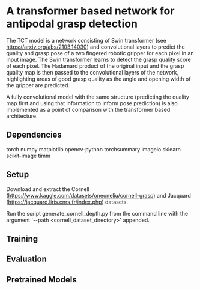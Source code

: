 # A transformer based network for antipodal grasp detection
The TCT model is a network consisting of Swin transformer (see https://arxiv.org/abs/2103.14030) and convolutional layers to predict the quality and grasp pose of a two fingered robotic gripper for each pixel in an input image. The Swin transformer learns to detect the grasp quality score of each pixel. The Hadamard product of the original input and the grasp quality map is then passed to the convolutional layers of the network, highlighting areas of good grasp quality as the angle and opening width of the gripper are predicted. 

A fully convolutional model with the same structure (predicting the quality map first and using that information to inform pose prediction) is also implemented as a point of comparison with the transformer based architecture.

## Dependencies

torch
numpy
matplotlib
opencv-python
torchsummary
imageio
sklearn
scikit-image
timm

## Setup

Download and extract the Cornell (https://www.kaggle.com/datasets/oneoneliu/cornell-grasp) and Jacquard (https://jacquard.liris.cnrs.fr/index.php) datasets. 

Run the script generate_cornell_depth.py from the command line with the argument '--path <cornell_dataset_directory>' appended.

## Training

## Evaluation

## Pretrained Models
